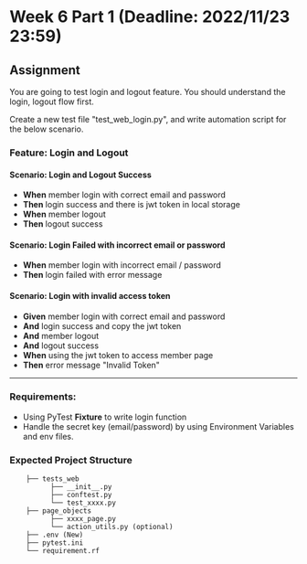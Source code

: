 # Week 6 Part 1 (Deadline: 2022/11/23 23:59)

## Assignment
You are going to test login and logout feature. You should understand the login, logout flow first.

Create a new test file "test_web_login.py", and write automation script for the below scenario.

### Feature: Login and Logout
#### Scenario: Login and Logout Success
- **When** member login with correct email and password
- **Then** login success and there is jwt token in local storage
- **When** member logout
- **Then** logout success

#### Scenario: Login Failed with incorrect email or password
- **When** member login with incorrect email / password
- **Then** login failed with error message

#### Scenario: Login with invalid access token
- **Given** member login with correct email and password
- **And** login success and copy the jwt token
- **And** member logout
- **And** logout success
- **When** using the jwt token to access member page
- **Then** error message "Invalid Token"

---
### Requirements:
- Using PyTest **Fixture** to write login function
- Handle the secret key (email/password) by using Environment Variables and env files.

### Expected Project Structure
```
    ├── tests_web
          ├── __init__.py
          ├── conftest.py
          └── test_xxxx.py
    ├── page_objects
          ├── xxxx_page.py
          └── action_utils.py (optional)
    ├── .env (New)      
    ├── pytest.ini
    └── requirement.rf
```